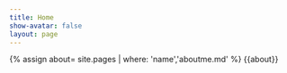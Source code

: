 ```yaml
---
title: Home
show-avatar: false
layout: page
---
```


{% assign about= site.pages | where: 'name','aboutme.md' %}
{{about}}

